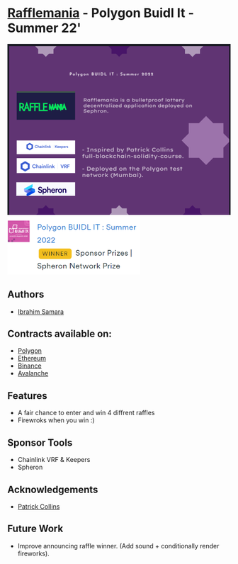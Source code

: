 # [Rafflemania](https://rafflemania-f82x77.spheron.app/) - Polygon Buidl It - Summer 22'

<img src="https://github.com/IbrahimSam96/rafflemania/blob/master/public/RaffleMania.png" width="600">
<img src="https://github.com/IbrahimSam96/rafflemania/blob/master/public/RaffleManiaWinner.png" width="300">

## Authors
- [Ibrahim Samara](https://github.com/IbrahimSam96)

## Contracts available on:
-  [Polygon](https://mumbai.polygonscan.com/address/0x9053Fe244941044A403C1C64f09A52018Ec97ab2)
-  [Ethereum](https://goerli.etherscan.io/address/0x01cA7982817B93923288Bd6DBc0868F36eD84e19)
-  [Binance](https://testnet.bscscan.com/address/0x01cA7982817B93923288Bd6DBc0868F36eD84e19) 
-  [Avalanche](https://testnet.snowtrace.io/address/0x01cA7982817B93923288Bd6DBc0868F36eD84e19)

## Features

- A fair chance to enter and win 4 diffrent raffles 
- Firewroks when you win :)

## Sponsor Tools

- Chainlink VRF & Keepers
- Spheron 


## Acknowledgements

- [Patrick Collins](https://github.com/PatrickAlphaC)

## Future Work

- Improve announcing raffle winner. (Add sound + conditionally render fireworks).

